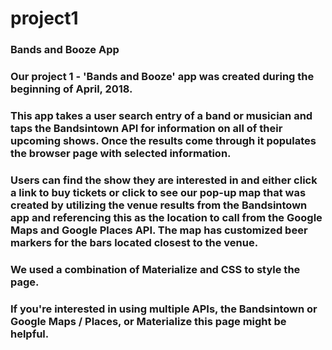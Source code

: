 # project1

### Bands and Booze App 

### Our project 1 - 'Bands and Booze' app was created during the beginning of April, 2018. 

### This app takes a user search entry of a band or musician and taps the Bandsintown API for information on all of their upcoming shows. Once the results come through it populates the browser page with selected information. 

### Users can find the show they are interested in and either click a link to buy tickets or click to see our pop-up map that was created by utilizing the venue results from the Bandsintown app and referencing this as the location to call from the Google Maps and Google Places API.  The map has customized beer markers for the bars located closest to the venue. 

### We used a combination of Materialize and CSS to style the page. 

### If you're interested in using multiple APIs, the Bandsintown or Google Maps / Places, or Materialize this page might be helpful.

